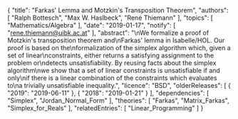 {
    "title": "Farkas' Lemma and Motzkin's Transposition Theorem",
    "authors": [
        "Ralph Bottesch",
        "Max W. Haslbeck",
        "René Thiemann"
    ],
    "topics": [
        "Mathematics/Algebra"
    ],
    "date": "2019-01-17",
    "notify": [
        "rene.thiemann@uibk.ac.at"
    ],
    "abstract": "\nWe formalize a proof of Motzkin's transposition theorem and\nFarkas' lemma in Isabelle/HOL. Our proof is based on the\nformalization of the simplex algorithm which, given a set of linear\nconstraints, either returns a satisfying assignment to the problem or\ndetects unsatisfiability. By reusing facts about the simplex algorithm\nwe show that a set of linear constraints is unsatisfiable if and only\nif there is a linear combination of the constraints which evaluates to\na trivially unsatisfiable inequality.",
    "licence": "BSD",
    "olderReleases": [
        {
            "2019": "2019-06-11"
        },
        {
            "2018": "2019-01-21"
        }
    ],
    "dependencies": [
        "Simplex",
        "Jordan_Normal_Form"
    ],
    "theories": [
        "Farkas",
        "Matrix_Farkas",
        "Simplex_for_Reals"
    ],
    "relatedEntries": [
        "Linear_Programming"
    ]
}